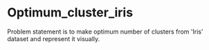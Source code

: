 # Optimum_cluster_iris
Problem statement is to make optimum number of clusters from 'Iris' dataset and represent it visually.
